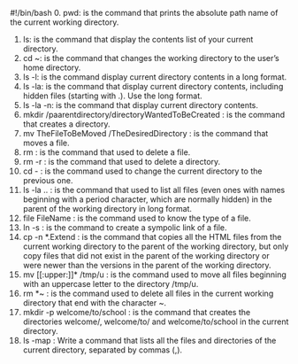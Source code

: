 #!/bin/bash
0. pwd: is the command that prints the absolute path name of the current working directory.
1. ls: is the command that display the contents list of your current directory.
2. cd ~: is the command that changes the working directory to the user’s home directory.
3. ls -l: is the command display current directory contents in a long format.
4. ls -la: is the command that display current directory contents, including hidden files (starting with .). Use the long format.
5. ls -la -n: is the command that display current directory contents.
6. mkdir /paarentdirectory/directoryWantedToBeCreated : is the command that creates a directory.
7. mv TheFileToBeMoved /TheDesiredDirectory : is the command that moves a file.
8. rm : is the command that used to delete a file.
9. rm -r : is the command that used to delete a directory.
10. cd - : is the command used to change the current directory to the previous one.
11. ls -la .. : is the command that used to list all files (even ones with names beginning with a period character, which are normally hidden) in the parent of the working directory in long format.
12. file FileName : is the command used to know the type of a file.
13. ln -s : is the command to create a sympolic link of a file.
14. cp -n *.Extend : is the command that copies all the HTML files from the current working directory to the parent of the working directory, but only copy files that did not exist in the parent of the working directory or were newer than the versions in the parent of the working directory.
15. mv [[:upper:]]* /tmp/u : is the command used to move all files beginning with an uppercase letter to the directory /tmp/u.
16. rm *~ : is the command used to delete all files in the current working directory that end with the character ~.
17. mkdir -p welcome/to/school : is the command that creates the directories welcome/, welcome/to/ and welcome/to/school in the current directory.
18. ls -map : Write a command that lists all the files and directories of the current directory, separated by commas (,).

